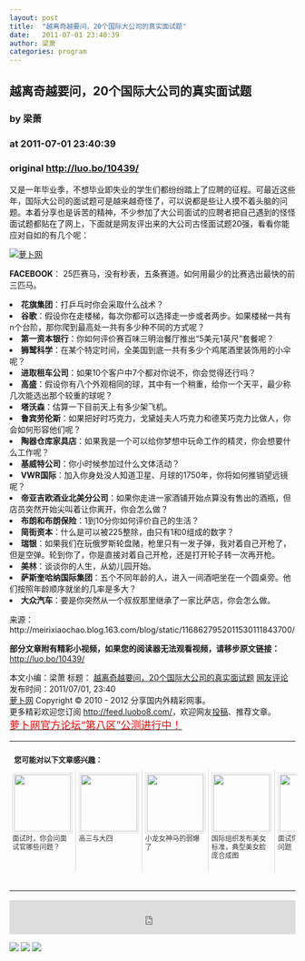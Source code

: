 ```yaml
---
layout: post
title:  "越离奇越要问，20个国际大公司的真实面试题"
date:   2011-07-01 23:40:39
author: 梁萧
categories: program
---
```


## 越离奇越要问，20个国际大公司的真实面试题
### by 梁萧
### at 2011-07-01 23:40:39
### original <http://luo.bo/10439/>

<p>又是一年毕业季，不想毕业即失业的学生们都纷纷踏上了应聘的征程。可最近这些年，国际大公司的面试题可是越来越奇怪了，可以说都是些让人摸不着头脑的问题。本着分享也是诉苦的精神，不少参加了大公司面试的应聘者把自己遇到的怪怪面试题都贴在了网上，下面就是网友评出来的大公司古怪面试题20强，看看你能应对自如的有几个呢：<span></span></p><p><a title="萝卜网" href="http://dulei.si/files/2011/07/01/0ed731d2f98359eb1e825afd28904d4e.jpg"><img title="萝卜网" src="http://dulei.si/files/2011/07/01/0ed731d2f98359eb1e825afd28904d4e.jpg" border="0" alt="萝卜网"></a></p><p><strong>FACEBOOK</strong>： 25匹赛马，没有秒表，五条赛道。如何用最少的比赛选出最快的前三匹马。</p><li><strong>花旗集团</strong>：打乒乓时你会采取什么战术？</li><li><strong>谷歌</strong>：假设你在走楼梯，每次你都可以选择走一步或者两步。如果楼梯一共有n个台阶，那你爬到最高处一共有多少种不同的方式呢？</li><li><strong>第一资本银行</strong>：你如何评价赛百味三明治餐厅推出“5美元1英尺”套餐呢？</li><li><strong>狮鹫科学</strong>：在某个特定时间，全美国到底一共有多少个鸡尾酒里装饰用的小伞呢？</li><li><strong>进取租车公司</strong>：如果10个客户中7个都对你说不，你会觉得还行吗？</li><li><strong>高盛</strong>：假设你有八个外观相同的球，其中有一个稍重，给你一个天平，最少称几次能选出那个较重的球呢？</li><li><strong>塔沃森</strong>：估算一下目前天上有多少架飞机。</li><li><strong>鲁宾劳伦斯</strong>：如果把好时巧克力，戈黛娃夫人巧克力和德芙巧克力比做人，你会如何形容他们呢？</li><li><strong>陶器仓库家具店</strong>：如果我是一个可以给你梦想中玩命工作的精灵，你会想要什么工作呢？</li><li><strong>基威特公司</strong>：你小时候参加过什么文体活动？</li><li><strong>VWR国际</strong>：加入你身处没人知道卫星、月球的1750年，你将如何推销望远镜呢？</li><li><strong>帝亚吉欧酒业北美分公司</strong>：如果你走进一家酒铺开始点算没有售出的酒瓶，但店员突然开始尖叫着让你离开，你会怎么做？</li><li><strong>布朗和布朗保险</strong>：1到10分你如何评价自己的生活？</li><li><strong>简街资本</strong>：什么是可以被225整除，由只有1和0组成的数字？</li><li><strong>瑞银</strong>：如果我们在玩俄罗斯轮盘赌，枪里只有一发子弹，我对着自己开枪了，但是空弹。轮到你了，你是直接对着自己开枪，还是打开轮子转一次再开枪。</li><li><strong>美林</strong>：谈谈你的人生，从幼儿园开始。</li><li><strong>萨斯奎哈纳国际集团</strong>：五个不同年龄的人，进入一间酒吧坐在一个圆桌旁。他们按照年龄顺序就坐的几率是多大？</li><li><strong>大众汽车</strong>：要是你突然从一个叔叔那里继承了一家比萨店，你会怎么做。</li><p>来源： http://meirixiaochao.blog.163.com/blog/static/1168627952011530111843700/</p><p><strong>部分文章附有精彩小视频，如果您的阅读器无法观看视频，请移步原文链接：</strong> <a href="http://luo.bo/10439/" title="越离奇越要问，20个国际大公司的真实面试题">http://luo.bo/10439/</a></p> 本文小编：梁萧 标题： <a href="http://luo.bo/10439/" title="越离奇越要问，20个国际大公司的真实面试题">越离奇越要问，20个国际大公司的真实面试题</a> <a href="http://luo.bo/10439/#comments" title="to the comments">网友评论</a> 发布时间：2011/07/01, 23:40 <br> <a href="http://luo.bo/" title="萝卜网 - 人人都是艺术家">萝卜网</a> Copyright ©   2010 - 2012 分享国内外精彩网事。<br> 更多精彩欢迎您订阅 <a href="http://feed.luobo8.com/">http://feed.luobo8.com/</a>，欢迎网友<a href="http://luo.bo/delivery/">投稿</a>、推荐文章。<br> <a href="http://luo.bo/8888/"><font color="red" size="4">萝卜网官方论坛“第八区”公测进行中！</font></a><br><table cellspacing="0" cellpadding="3" border="0" style="clear:both"><tr><td colspan="5"><b><font size="-1" style="display:block!important;padding:20px 0 5px!important">您可能对以下文章感兴趣：</font></b></td></tr><tr><td width="106" valign="top" style="padding:5px!important;margin:0!important"> <a title="面试时，你会问面试官哪些问题？" style="text-decoration:none!important" href="http://app.wumii.com/ext/redirect.htm?url=http%3A%2F%2Fluo.bo%2F8820%2F&amp;from=http%3A%2F%2Fluo.bo%2F10439%2F"> <img style="margin:0!important;padding:2px!important;border:1px solid #dddddd!important;width:100px!important;height:100px!important" src="http://static.wumii.com/site_images/2011/05/28/9923316.jpg" width="100px" height="100px"><br> <font size="-1" color="#333333" style="display:block!important;line-height:15px!important;width:106px!important;font:12px/15px arial!important;height:60px!important;margin:3px 0 0 0!important;padding:0!important;overflow:hidden!important">面试时，你会问面试官哪些问题？</font> </a></td><td width="106" valign="top" style="padding:5px!important;margin:0!important;border-left:1px solid #dddddd!important"> <a title="高三与大四" style="text-decoration:none!important" href="http://app.wumii.com/ext/redirect.htm?url=http%3A%2F%2Fluo.bo%2F9860%2F&amp;from=http%3A%2F%2Fluo.bo%2F10439%2F"> <img style="margin:0!important;padding:2px!important;border:1px solid #dddddd!important;width:100px!important;height:100px!important" src="http://static.wumii.com/site_images/2011/06/19/13189592.jpg" width="100px" height="100px"><br> <font size="-1" color="#333333" style="display:block!important;line-height:15px!important;width:106px!important;font:12px/15px arial!important;height:60px!important;margin:3px 0 0 0!important;padding:0!important;overflow:hidden!important">高三与大四</font> </a></td><td width="106" valign="top" style="padding:5px!important;margin:0!important;border-left:1px solid #dddddd!important"> <a title="小龙女神马的弱爆了" style="text-decoration:none!important" href="http://app.wumii.com/ext/redirect.htm?url=http%3A%2F%2Fluo.bo%2F10459%2F&amp;from=http%3A%2F%2Fluo.bo%2F10439%2F"> <img style="margin:0!important;padding:2px!important;border:1px solid #dddddd!important;width:100px!important;height:100px!important" src="http://static.wumii.com/site_images/2011/07/01/15434469.jpg" width="100px" height="100px"><br> <font size="-1" color="#333333" style="display:block!important;line-height:15px!important;width:106px!important;font:12px/15px arial!important;height:60px!important;margin:3px 0 0 0!important;padding:0!important;overflow:hidden!important">小龙女神马的弱爆了</font> </a></td><td width="106" valign="top" style="padding:5px!important;margin:0!important;border-left:1px solid #dddddd!important"> <a title="国际组织发布美女标准，典型美女脸庞合成图" style="text-decoration:none!important" href="http://app.wumii.com/ext/redirect.htm?url=http%3A%2F%2Fluo.bo%2F2081%2F&amp;from=http%3A%2F%2Fluo.bo%2F10439%2F"> <img style="margin:0!important;padding:2px!important;border:1px solid #dddddd!important;width:100px!important;height:100px!important" src="http://static.wumii.com/site_images/2010/11/04/857125.jpg" width="100px" height="100px"><br> <font size="-1" color="#333333" style="display:block!important;line-height:15px!important;width:106px!important;font:12px/15px arial!important;height:60px!important;margin:3px 0 0 0!important;padding:0!important;overflow:hidden!important">国际组织发布美女标准，典型美女脸庞合成图</font> </a></td><td width="106" valign="top" style="padding:5px!important;margin:0!important;border-left:1px solid #dddddd!important"> <a title="面试你需要注意的问题" style="text-decoration:none!important" href="http://app.wumii.com/ext/redirect.htm?url=http%3A%2F%2Fluo.bo%2F3730%2F&amp;from=http%3A%2F%2Fluo.bo%2F10439%2F"> <img style="margin:0!important;padding:2px!important;border:1px solid #dddddd!important;width:100px!important;height:100px!important" src="http://static.wumii.com/site_images/2010/12/23/1538996.jpg" width="100px" height="100px"><br> <font size="-1" color="#333333" style="display:block!important;line-height:15px!important;width:106px!important;font:12px/15px arial!important;height:60px!important;margin:3px 0 0 0!important;padding:0!important;overflow:hidden!important">面试你需要注意的问题</font> </a></td></tr><tr><td colspan="5" align="right"> <a style="text-decoration:none!important" href="http://www.wumii.com/widget/relatedItems.htm" title="无觅相关文章插件"> <font size="-1" color="#bbbbbb" style="display:block!important;font-family:arial!important;padding:5px 0!important;font-size:12px!important;color:#bbb!important">无觅</font> </a></td></tr></table><p><iframe src="http://feedads.g.doubleclick.net/~ah/f/7sv1ooo89v8jfelhdjk8plpa64/468/60#http%3A%2F%2Fluo.bo%2F10439%2F" width="100%" height="60" frameborder="0" scrolling="no" marginwidth="0" marginheight="0"></iframe></p><div>
<a href="http://feeds.feedburner.com/~ff/tamd?a=MZ3bA7YyMhQ:NgyktALmkZg:yIl2AUoC8zA"><img src="http://feeds.feedburner.com/~ff/tamd?d=yIl2AUoC8zA" border="0"></a> <a href="http://feeds.feedburner.com/~ff/tamd?a=MZ3bA7YyMhQ:NgyktALmkZg:qj6IDK7rITs"><img src="http://feeds.feedburner.com/~ff/tamd?d=qj6IDK7rITs" border="0"></a> <a href="http://feeds.feedburner.com/~ff/tamd?a=MZ3bA7YyMhQ:NgyktALmkZg:-BTjWOF_DHI"><img src="http://feeds.feedburner.com/~ff/tamd?i=MZ3bA7YyMhQ:NgyktALmkZg:-BTjWOF_DHI" border="0"></a>
</div>